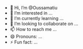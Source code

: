 - 👋 Hi, I’m @Oussamatiu
- 👀 I’m interested in ...
- 🌱 I’m currently learning ...
- 💞️ I’m looking to collaborate on ...
- 📫 How to reach me ...
- 😄 Pronouns: ...
- ⚡ Fun fact: ...

<!---
Oussamatiu/Oussamatiu is a ✨ special ✨ repository because its `README.md` (this file) appears on your GitHub profile.
You can click the Preview link to take a look at your changes.
--->
